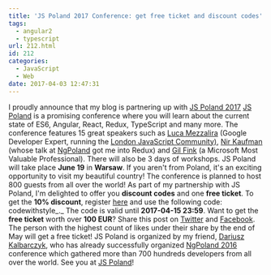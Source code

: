```yaml
---
title: 'JS Poland 2017 Conference: get free ticket and discount codes'
tags:
  - angular2
  - typescript
url: 212.html
id: 212
categories:
  - JavaScript
  - Web
date: 2017-04-03 12:47:31
---
```


I proudly announce that my blog is partnering up with [JS Poland 2017](http://js-poland.pl/)![![](http://codewithstyle.info/wp-content/uploads/2017/04/jspoland.png)](http://js-poland.pl/) [JS Poland](http://js-poland.pl/) is a promising conference where you will learn about the current state of ES6, Angular, React, Redux, TypeScript and many more. The conference features 15 great speakers such as [Luca Mezzalira](https://lucamezzalira.com/) (Google Developer Expert, running the [London JavaScript Community)](http://www.meetup.com/London-JavaScript-Community/), [Nir Kaufman](https://twitter.com/nirkaufman) (whose talk at [NgPoland](http://www.ng-poland.pl/) got me into Redux) and [Gil Fink](http://gilfink.azurewebsites.net/) (a Microsoft Most Valuable Professional). There will also be 3 days of workshops. JS Poland will take place **June 19** in **Warsaw**. If you aren't from Poland, it's an exciting opportunity to visit my beautiful country! The conference is planned to host 800 guests from all over the world! As part of my partnership with JS Poland, I'm delighted to offer you **discount codes** and one **free ticket**. To get the **10% discount**, register [here](http://js-poland.pl/) and use the following code: codewithstyle_._ The code is valid until **2017-04-15 23:59**. Want to get the **free ticket** worth over **100 EUR**? Share this post on [Twitter](https://twitter.com/) and [Facebook](http://facebook.com). The person with the highest count of likes under their share by the end of May will get a free ticket! JS Poland is organized by my friend, [Dariusz Kalbarczyk](https://twitter.com/ngKalbarczyk), who has already successfully organized [NgPoland 2016](http://www.ng-poland.pl/) conference which gathered more than 700 hundreds developers from all over the world. See you at [JS Poland](http://js-poland.pl/)!